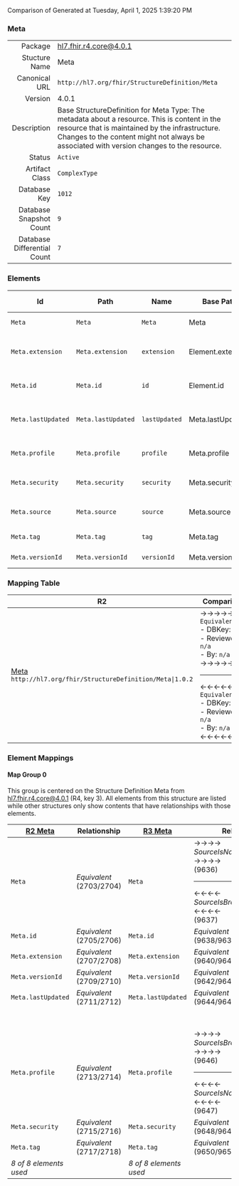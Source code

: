 Comparison of 
Generated at Tuesday, April 1, 2025 1:39:20 PM

### Meta

|      |     |
| ---: | --- |
| Package | hl7.fhir.r4.core@4.0.1 |
| Stucture Name | Meta |
| Canonical URL | `http://hl7.org/fhir/StructureDefinition/Meta` |
| Version | 4.0.1 |
| Description | Base StructureDefinition for Meta Type: The metadata about a resource. This is content in the resource that is maintained by the infrastructure. Changes to the content might not always be associated with version changes to the resource. |
| Status | `Active` |
| Artifact Class | `ComplexType` |
| Database Key | `1012` |
| Database Snapshot Count | `9` |
| Database Differential Count | `7` |

### Elements

| Id | Path | Name | Base Path | Short | Cardinality | Collated Type | Binding Strength | Binding Value Set |
| -- | ---- | ---- | --------- | ----- | ----------- | ------------- | ---------------- | ----------------- |
| `Meta` | `Meta` | `Meta` | Meta | Metadata about a resource | 0..* | Meta |  |  |
| `Meta.extension` | `Meta.extension` | `extension` | Element.extension | Additional content defined by implementations | 0..* | Extension |  |  |
| `Meta.id` | `Meta.id` | `id` | Element.id | Unique id for inter-element referencing | 0..1 | id |  |  |
| `Meta.lastUpdated` | `Meta.lastUpdated` | `lastUpdated` | Meta.lastUpdated | When the resource version last changed | 0..1 | instant |  |  |
| `Meta.profile` | `Meta.profile` | `profile` | Meta.profile | Profiles this resource claims to conform to | 0..* | canonical(http://hl7.org/fhir/StructureDefinition/StructureDefinition) |  |  |
| `Meta.security` | `Meta.security` | `security` | Meta.security | Security Labels applied to this resource | 0..* | Coding | `Extensible` | `http://hl7.org/fhir/ValueSet/security-labels` |
| `Meta.source` | `Meta.source` | `source` | Meta.source | Identifies where the resource comes from | 0..1 | uri |  |  |
| `Meta.tag` | `Meta.tag` | `tag` | Meta.tag | Tags applied to this resource | 0..* | Coding | `Example` | `http://hl7.org/fhir/ValueSet/common-tags` |
| `Meta.versionId` | `Meta.versionId` | `versionId` | Meta.versionId | Version specific identifier | 0..1 | id |  |  |
### Mapping Table

| R2 | Comparison | R3 | Comparison | R4 | Comparison | R4B | Comparison | R5
| --- | --- | --- | --- | --- | --- | --- | --- | ---
| [Meta](/docs/R2/ComplexTypes/Meta.md)<br/> `http://hl7.org/fhir/StructureDefinition/Meta\|1.0.2` | →→→→→→→<br/>`Equivalent`<br/>- DBKey: `57`<br/>- Reviewed: `n/a`<br/>- By: `n/a`<br/>→→→→→→→<hr/>←←←←←←←<br/>`Equivalent`<br/>- DBKey: `227`<br/>- Reviewed: `n/a`<br/>- By: `n/a`<br/>←←←←←←←| [Meta](/docs/R3/ComplexTypes/Meta.md)<br/> `http://hl7.org/fhir/StructureDefinition/Meta\|3.0.2` | →→→→→→→<br/>`RelatedTo`<br/>- DBKey: `400`<br/>- Reviewed: `n/a`<br/>- By: `n/a`<br/>→→→→→→→<hr/>←←←←←←←<br/>`SourceIsBroaderThanTarget`<br/>- DBKey: `596`<br/>- Reviewed: `n/a`<br/>- By: `n/a`<br/>←←←←←←←| [Meta](/docs/R4/ComplexTypes/Meta.md)<br/> `http://hl7.org/fhir/StructureDefinition/Meta\|4.0.1` | →→→→→→→<br/>`Equivalent`<br/>- DBKey: `1351`<br/>- Reviewed: `n/a`<br/>- By: `n/a`<br/>→→→→→→→<hr/>←←←←←←←<br/>`Equivalent`<br/>- DBKey: `1352`<br/>- Reviewed: `n/a`<br/>- By: `n/a`<br/>←←←←←←←| [Meta](/docs/R4B/ComplexTypes/Meta.md)<br/> `http://hl7.org/fhir/StructureDefinition/Meta\|4.3.0` | →→→→→→→<br/>`Equivalent`<br/>- DBKey: `909`<br/>- Reviewed: `n/a`<br/>- By: `n/a`<br/>→→→→→→→<hr/>←←←←←←←<br/>`Equivalent`<br/>- DBKey: `1138`<br/>- Reviewed: `n/a`<br/>- By: `n/a`<br/>←←←←←←←| [Meta](/docs/R5/ComplexTypes/Meta.md)<br/> `http://hl7.org/fhir/StructureDefinition/Meta\|5.0.0` 

### Element Mappings


#### Map Group 0

This group is centered on the Structure Definition Meta from hl7.fhir.r4.core@4.0.1 (R4, key 3).
All elements from this structure are listed while other structures only show contents that have relationships with those elements.

| [R2 Meta](/docs/R2/ComplexTypes/Meta.md)| Relationship | [R3 Meta](/docs/R3/ComplexTypes/Meta.md)| Relationship | R4 Meta| Relationship | [R4B Meta](/docs/R4B/ComplexTypes/Meta.md)| Relationship | [R5 Meta](/docs/R5/ComplexTypes/Meta.md)
| --- | --- | --- | --- | --- | --- | --- | --- | ---
| `Meta`| _Equivalent_<br/>(2703/2704)| `Meta`| →→→→ _SourceIsNarrowerThanTarget_ →→→→ <br/>(9636)<hr/>←←←← _SourceIsBroaderThanTarget_ ←←←← <br/>(9637)| **`Meta`**| _Equivalent_<br/>(21046/21047)| `Meta`| _Equivalent_<br/>(36156/36157)| `Meta`
| `Meta.id`| _Equivalent_<br/>(2705/2706)| `Meta.id`| _Equivalent_<br/>(9638/9639)| **`Meta.id`**| _Equivalent_<br/>(21048/21049)| `Meta.id`| _Equivalent_<br/>(36158/36159)| `Meta.id`
| `Meta.extension`| _Equivalent_<br/>(2707/2708)| `Meta.extension`| _Equivalent_<br/>(9640/9641)| **`Meta.extension`**| _Equivalent_<br/>(21050/21051)| `Meta.extension`| _Equivalent_<br/>(36160/36161)| `Meta.extension`
| `Meta.versionId`| _Equivalent_<br/>(2709/2710)| `Meta.versionId`| _Equivalent_<br/>(9642/9643)| **`Meta.versionId`**| _Equivalent_<br/>(21052/21053)| `Meta.versionId`| _Equivalent_<br/>(36162/36163)| `Meta.versionId`
| `Meta.lastUpdated`| _Equivalent_<br/>(2711/2712)| `Meta.lastUpdated`| _Equivalent_<br/>(9644/9645)| **`Meta.lastUpdated`**| _Equivalent_<br/>(21054/21055)| `Meta.lastUpdated`| _Equivalent_<br/>(36164/36165)| `Meta.lastUpdated`
| | | | | **`Meta.source`**| _Equivalent_<br/>(21056/21057)| `Meta.source`| _Equivalent_<br/>(36166/36167)| `Meta.source`
| `Meta.profile`| _Equivalent_<br/>(2713/2714)| `Meta.profile`| →→→→ _SourceIsBroaderThanTarget_ →→→→ <br/>(9646)<hr/>←←←← _SourceIsNarrowerThanTarget_ ←←←← <br/>(9647)| **`Meta.profile`**| _Equivalent_<br/>(21058/21059)| `Meta.profile`| _Equivalent_<br/>(36168/36169)| `Meta.profile`
| `Meta.security`| _Equivalent_<br/>(2715/2716)| `Meta.security`| _Equivalent_<br/>(9648/9649)| **`Meta.security`**| _Equivalent_<br/>(21060/21061)| `Meta.security`| _Equivalent_<br/>(36170/36171)| `Meta.security`
| `Meta.tag`| _Equivalent_<br/>(2717/2718)| `Meta.tag`| _Equivalent_<br/>(9650/9651)| **`Meta.tag`**| _Equivalent_<br/>(21062/21063)| `Meta.tag`| _Equivalent_<br/>(36172/36173)| `Meta.tag`
| *8 of 8 elements used* | | *8 of 8 elements used* | | *9 of 9 elements used* | | *9 of 9 elements used* | | *9 of 9 elements used* 

